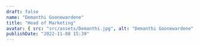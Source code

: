 ```yaml
---
draft: false
name: "Demanthi Goonewardene"
title: "Head of Marketing"
avatar: { src: "src/assets/Demanthi.jpg", alt: "Demanthi Goonewardene" }
publishDate: "2022-11-08 15:39"
---
```

